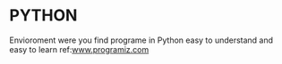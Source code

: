 # PYTHON
Envioroment were you find programe in Python
easy to understand and easy to learn
ref:www.programiz.com
